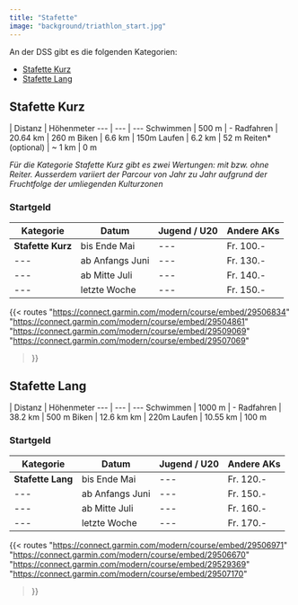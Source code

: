 ```yaml
---
title: "Stafette"
image: "background/triathlon_start.jpg"
---
```


An der DSS gibt es die folgenden Kategorien:

- [Stafette Kurz](#stafette-kurz)
- [Stafette Lang](#stafette-lang)

## Stafette Kurz

   | Distanz | Höhenmeter
--- | --- | ---
Schwimmen | 500 m | -
Radfahren | 20.64 km | 260 m
Biken | 6.6 km | 150m
Laufen | 6.2 km | 52 m 
Reiten* (optional) | ~ 1 km | 0 m

*Für die Kategorie Stafette Kurz gibt es zwei Wertungen: mit bzw. ohne Reiter. Ausserdem variiert der Parcour von Jahr zu Jahr aufgrund der Fruchtfolge der umliegenden Kulturzonen*

### Startgeld

Kategorie | Datum | Jugend / U20 | Andere AKs
--- | --- | --- | ---
**Stafette Kurz** | bis Ende Mai | --- | Fr. 100.-
--- | ab Anfangs Juni | --- | Fr. 130.-
--- | ab Mitte Juli | --- | Fr. 140.-
--- | letzte Woche | --- | Fr. 150.-

{{< routes 
"https://connect.garmin.com/modern/course/embed/29506834"
"https://connect.garmin.com/modern/course/embed/29504861"
"https://connect.garmin.com/modern/course/embed/29509069"
"https://connect.garmin.com/modern/course/embed/29507069"
>}}

## Stafette Lang

   | Distanz | Höhenmeter
--- | --- | ---
Schwimmen | 1000 m | -
Radfahren | 38.2 km | 500 m
Biken | 12.6 km km | 220m
Laufen | 10.55 km | 100 m 

### Startgeld

Kategorie | Datum | Jugend / U20 | Andere AKs
--- | --- | --- | ---
**Stafette Lang** | bis Ende Mai | --- | Fr. 120.-
--- | ab Anfangs Juni | --- | Fr. 150.-
--- | ab Mitte Juli | --- | Fr. 160.-
--- | letzte Woche | --- | Fr. 170.-

{{< routes 
"https://connect.garmin.com/modern/course/embed/29506971"
"https://connect.garmin.com/modern/course/embed/29506670"
"https://connect.garmin.com/modern/course/embed/29529369"
"https://connect.garmin.com/modern/course/embed/29507170"
>}}
